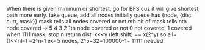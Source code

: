 When there is given minimum or shortest, go for BFS cuz it will give shortest path more early.
take queue, add all nodes initially
queue has {node, {dist curr, mask}}
mask tells all nodes covered or not
nth bit of mask tells nth node covered -> 5 4 3 2 1th node covered or not
0 not covered, 1 covered
when 1111 mask, stop n return dist
​
x<<y (left shift) == x(2^y)
so all= (1<<n)-1
=2^n-1
ex- 5 nodes, 2^5=32=100000-1= 11111 needed!
​